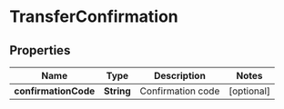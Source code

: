 
# TransferConfirmation

## Properties
Name | Type | Description | Notes
------------ | ------------- | ------------- | -------------
**confirmationCode** | **String** | Confirmation code |  [optional]




